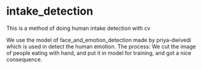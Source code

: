 # intake_detection
This is a method of doing human intake detection with cv

We use the model of face_and_emotion_detection made by priya-dwivedi which is used in detect the human emotion.
The process: We cut the image of people eating with hand, and put it in model for training, and got a nice consequence.
